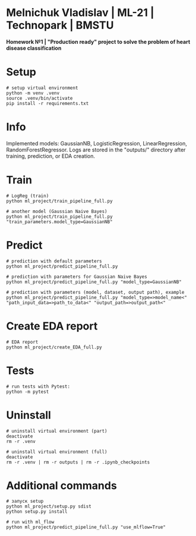 Melnichuk Vladislav | ML-21 | Technopark | BMSTU
================================================
**Homework №1 | "Production ready" project to solve the problem of heart disease classification**

# Setup

~~~
# setup virtual environment
python -m venv .venv
source .venv/bin/activate
pip install -r requirements.txt
~~~

# Info

Implemented models: GaussianNB, LogisticRegression, LinearRegression, RandomForestRegressor.
Logs are stored in the "outputs/" directory after training, prediction, or EDA creation.

# Train

~~~
# LogReg (train)
python ml_project/train_pipeline_full.py

# another model (Gaussian Naive Bayes)
python ml_project/train_pipeline_full.py "train_parameters.model_type=GaussianNB"
~~~

# Predict

~~~
# prediction with default parameters
python ml_project/predict_pipeline_full.py

# prediction with parameters for Gaussian Naive Bayes
python ml_project/predict_pipeline_full.py "model_type=GaussianNB"

# prediction with parameters (model, dataset, output path), example
python ml_project/predict_pipeline_full.py "model_type=>model_name<" "path_input_data=>path_to_data<" "output_path=>output_path<"
~~~

# Create EDA report

~~~
# EDA report
python ml_project/create_EDA_full.py
~~~

# Tests

~~~
# run tests with Pytest:
python -m pytest
~~~

# Uninstall

~~~
# uninstall virtual environment (part)
deactivate
rm -r .venv

# uninstall virtual environment (full)
deactivate
rm -r .venv | rm -r outputs | rm -r .ipynb_checkpoints
~~~

# Additional commands

~~~
# запуск setup
python ml_project/setup.py sdist
python setup.py install 

# run with ml_flow
python ml_project/predict_pipeline_full.py "use_mlflow=True"

~~~
